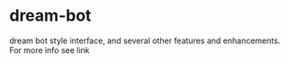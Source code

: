 # dream-bot
dream bot style interface, and several other features and enhancements. For more info see link
